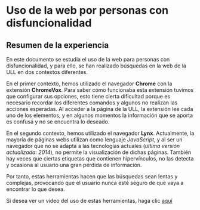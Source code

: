 # Uso de la web por personas con disfuncionalidad

## Resumen de la experiencia

En este documento se estudia el uso de la web para personas con disfuncionalidad, y para ello, se han realizado búsquedas en la web de la ULL en dos contextos diferentes.

En el primer contexto, hemos utilizado el navegador **Chrome** con la extensión **ChromeVox**. Para saber cómo funcionaba esta extensión tuvimos que configurar sus opciones, esto 
tiene cierta dificultad porque es necesario recordar los diferentes comandos y algunos no realizan las acciones esperadas. Al acceder a la página de la ULL, la extensión lee cada 
uno de los elementos, y en algunos momentos la información que se aporta es confusa y no se encuentra lo deseado.

En el segundo contexto, hemos utilizado el navegador **Lynx**. Actualmente, la mayoría de páginas webs utilizan como lenguaje *JavaScript*, y al ser un navegador que no se adapta 
a las tecnologías actuales (*última versión actualizada: 2014*), no permite la visualización de dichas páginas. También hay veces que ciertas etiquetas que contienen hipervínculos, no 
las detecta y ocasiona al usuario una gran pérdida de información.

Por tanto, estas herramientas hacen que las búsquedas sean lentas y complejas, provocando que el usuario nunca esté seguro de que vaya a encontrar lo que desea.

Si desea ver un video del uso de estas herramientas, haga clic [aquí](https://drive.google.com/file/d/1AXr9o4f0mYbBYh58xcoBdvP5uZWaImsS/view?usp=sharing)
